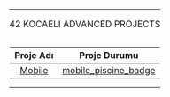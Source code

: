 <table width="100%" align="center">
<tr style="display:flex; justify-content:space-around; paddind:0;">
<td colspan="2" style="padding:0; margin:0; text-align:center;">
	<p align="center">42 KOCAELI ADVANCED PROJECTS</p>
</td></tr>

<tr style="display:flex; justify-content:space-around; paddind:0;">
<td style="padding:0; margin:0;">

| Proje Adı                           | Proje Durumu                                 |
| :-:                                 | :-:                                          |
| [Mobile][mobile_piscine_tree]       | [mobile_piscine_badge][mobile_piscine_tree]  |

</td></tr>

[mobile_piscine_tree]: https://github.com/enes2424/42-Kocaeli-Mobile-Piscine
[mobile_piscine_badge]: PISCINE

</table>
